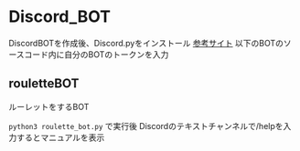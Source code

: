 # Discord_BOT
DiscordBOTを作成後、Discord.pyをインストール
[参考サイト](https://qiita.com/1ntegrale9/items/9d570ef8175cf178468f "リンクのタイトル")
以下のBOTのソースコード内に自分のBOTのトークンを入力

## rouletteBOT
ルーレットをするBOT

`python3 roulette_bot.py`
で実行後
Discordのテキストチャンネルで/helpを入力するとマニュアルを表示
